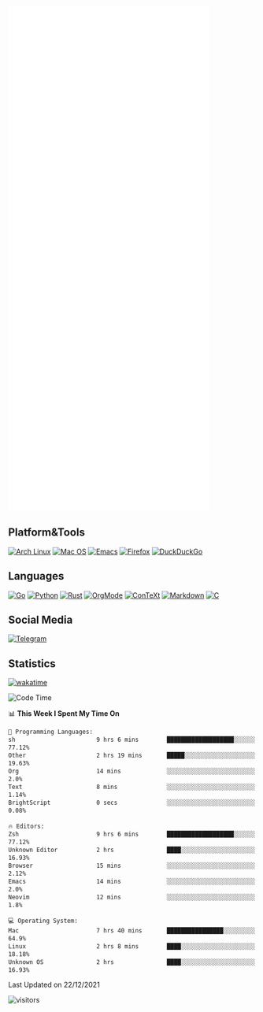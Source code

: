 ![Metrics](https://github.com/SteamedFish/SteamedFish/blob/master/github-metrics.svg)

## Platform&Tools

[![Arch Linux](https://img.shields.io/badge/ArchLinux-1793D1?logo=arch-linux&logoColor=fff&style=flat-square)](https://archlinux.org/)
[![Mac OS](https://img.shields.io/badge/MacOS-000000?style=flat-square&logo=macos&logoColor=F0F0F0)](https://www.apple.com/macos/)
[![Emacs](https://img.shields.io/badge/Emacs-%237F5AB6.svg?&style=flat-square&logo=gnu-emacs&logoColor=white)](https://www.gnu.org/software/emacs/)
[![Firefox](https://img.shields.io/badge/Firefox-FF7139?style=flat-square&logo=Firefox-Browser&logoColor=white)](https://firefox.com/)
[![DuckDuckGo](https://img.shields.io/badge/DuckDuckGo-DE5833?style=flat-square&logo=DuckDuckGo&logoColor=white)](https://duckduckgo.com/)

## Languages

[![Go](https://img.shields.io/badge/Golang-%2300ADD8.svg?style=flat-square&logo=go&logoColor=white)](https://golang.org/)
[![Python](https://img.shields.io/badge/Python-3670A0?style=flat-square&logo=python&logoColor=ffdd54)](https://www.python.org/)
[![Rust](https://img.shields.io/badge/Rust-%23000000.svg?style=flat-square&logo=rust&logoColor=white)](https://www.rust-lang.org/)
[![OrgMode](https://img.shields.io/badge/OrgMode-%23000000.svg?style=flat-square&logo=org&logoColor=white)](https://orgmode.org/)
[![ConTeXt](https://img.shields.io/badge/ConTeXt-%23008080.svg?style=flat-square&logo=latex&logoColor=white)](https://contextgarden.net/)
[![Markdown](https://img.shields.io/badge/MarkDown-%23000000.svg?style=flat-square&logo=markdown&logoColor=white)](https://daringfireball.net/projects/markdown/)
[![C](https://img.shields.io/badge/C-%2300599C.svg?style=flat-square&logo=c&logoColor=white)](https://www.iso.org/standard/74528.html)

## Social Media

[![Telegram](https://img.shields.io/badge/SteamedFish-2CA5E0?style=social&logo=telegram&logoColor=white)](https://t.me/SteamedFish)

## Statistics
[![wakatime](https://wakatime.com/badge/user/168280d6-fcf2-4b4f-ad3a-dc4612f35b38.svg)](https://wakatime.com/@168280d6-fcf2-4b4f-ad3a-dc4612f35b38)

<!--START_SECTION:waka-->
![Code Time](http://img.shields.io/badge/Code%20Time-1%2C521%20hrs%208%20mins-blue)

📊 **This Week I Spent My Time On** 

```text
💬 Programming Languages: 
sh                       9 hrs 6 mins        ███████████████████░░░░░░   77.12% 
Other                    2 hrs 19 mins       █████░░░░░░░░░░░░░░░░░░░░   19.63% 
Org                      14 mins             ░░░░░░░░░░░░░░░░░░░░░░░░░   2.0% 
Text                     8 mins              ░░░░░░░░░░░░░░░░░░░░░░░░░   1.14% 
BrightScript             0 secs              ░░░░░░░░░░░░░░░░░░░░░░░░░   0.08%

🔥 Editors: 
Zsh                      9 hrs 6 mins        ███████████████████░░░░░░   77.12% 
Unknown Editor           2 hrs               ████░░░░░░░░░░░░░░░░░░░░░   16.93% 
Browser                  15 mins             ░░░░░░░░░░░░░░░░░░░░░░░░░   2.12% 
Emacs                    14 mins             ░░░░░░░░░░░░░░░░░░░░░░░░░   2.0% 
Neovim                   12 mins             ░░░░░░░░░░░░░░░░░░░░░░░░░   1.8%

💻 Operating System: 
Mac                      7 hrs 40 mins       ████████████████░░░░░░░░░   64.9% 
Linux                    2 hrs 8 mins        ████░░░░░░░░░░░░░░░░░░░░░   18.18% 
Unknown OS               2 hrs               ████░░░░░░░░░░░░░░░░░░░░░   16.93%

```


 Last Updated on 22/12/2021
<!--END_SECTION:waka-->

![visitors](https://visitor-badge.laobi.icu/badge?page_id=SteamedFish.SteamedFish)
